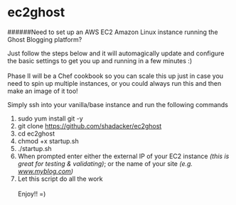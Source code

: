 # ec2ghost
######Need to set up an AWS EC2 Amazon Linux instance running the Ghost Blogging platform? 


Just follow the steps below and it will automagically update and configure the basic settings to get you up and running in a few minutes :)<br><br>Phase II will be a Chef cookbook so you can scale this up just in case you need to spin up multiple instances, or you could always run this and then make an image of it too!


Simply ssh into your vanilla/base instance and run the following commands

1. sudo yum install git -y<br>
2. git clone https://github.com/shadacker/ec2ghost<br>
3. cd ec2ghost<br>
4. chmod +x startup.sh<br>
5. ./startup.sh<br>
6. When prompted enter either the external IP of your EC2 instance *(this is great for testing & validating)*; or the name of your site *(e.g. www.myblog.com)* 
7. Let this script do all the work<br><br>Enjoy!!  =)



